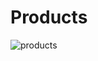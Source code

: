 # Products

![products](https://user-images.githubusercontent.com/67917734/103306582-8ff70a80-4a16-11eb-8aa2-52ce0fa133c4.png)
